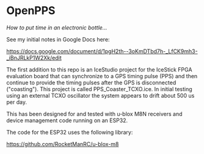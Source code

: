 # OpenPPS
*How to put time in an electronic bottle...*

See my initial notes in Google Docs here:

https://docs.google.com/document/d/1pgH2th--3oKmDTbd7h-_LfCK9mh3-_iBnJRLkP1W2Xk/edit

The first addition to this repo is an IceStudio project for the IceStick FPGA evaluation board that can synchronize to a GPS timing pulse (PPS) and then continue to provide the timing pulses after the GPS is disconnected ("coasting"). This project is called PPS_Coaster_TCXO.ice. In initial testing using an external TCXO oscillator the system appears to drift about 500 us per day.

This has been designed for and tested with u-blox M8N receivers and device management code running on an ESP32. 

The code for the ESP32 uses the following library:

https://github.com/RocketManRC/u-blox-m8
